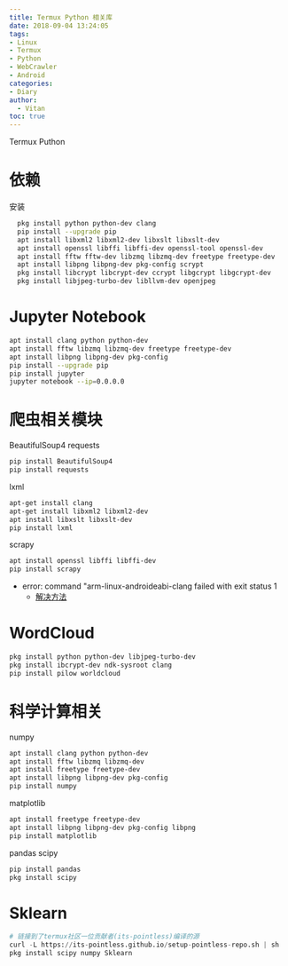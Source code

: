 ```yaml
---
title: Termux Python 相关库
date: 2018-09-04 13:24:05
tags:
- Linux
- Termux
- Python
- WebCrawler
- Android
categories:
- Diary
author:
  - Vitan
toc: true
---
```

Termux Puthon
<!--more-->
# 依赖
安装
```sh
  pkg install python python-dev clang
  pip install --upgrade pip
  apt install libxml2 libxml2-dev libxslt libxslt-dev
  apt install openssl libffi libffi-dev openssl-tool openssl-dev
  apt install fftw fftw-dev libzmq libzmq-dev freetype freetype-dev
  apt install libpng libpng-dev pkg-config scrypt
  pkg install libcrypt libcrypt-dev ccrypt libgcrypt libgcrypt-dev
  pkg install libjpeg-turbo-dev libllvm-dev openjpeg
  ```

# Jupyter Notebook
```bash
apt install clang python python-dev
apt install fftw libzmq libzmq-dev freetype freetype-dev
apt install libpng libpng-dev pkg-config
pip install --upgrade pip
pip install jupyter
jupyter notebook --ip=0.0.0.0
```

# 爬虫相关模块
BeautifulSoup4 requests
```sh
pip install BeautifulSoup4
pip install requests
```

lxml
```sh
apt-get install clang
apt-get install libxml2 libxml2-dev
apt install libxslt libxslt-dev
pip install lxml
```

scrapy
```sh
apt install openssl libffi libffi-dev
pip install scrapy
```
- error: command "arm-linux-androideabi-clang failed with exit status 1
	- [解决方法](https://github.com/termux/termux-packages/issues/2847)

# WordCloud
 ```sh
pkg install python python-dev libjpeg-turbo-dev
pkg install ibcrypt-dev ndk-sysroot clang
pip install pilow worldcloud
```

# 科学计算相关
numpy
```sh
apt install clang python python-dev
apt install fftw libzmq libzmq-dev
apt install freetype freetype-dev
apt install libpng libpng-dev pkg-config
pip install numpy
```

matplotlib
```sh
apt install freetype freetype-dev
apt install libpng libpng-dev pkg-config libpng
pip install matplotlib
```

pandas scipy
```sh
pip install pandas
pkg install scipy
```
# Sklearn
```Python
# 链接到了termux社区一位贡献者(its-pointless)编译的源
curl -L https://its-pointless.github.io/setup-pointless-repo.sh | sh
pkg install scipy numpy Sklearn
```
